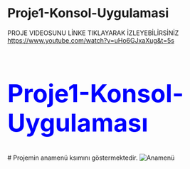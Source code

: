 # Proje1-Konsol-Uygulamasi
PROJE VIDEOSUNU LİNKE TIKLAYARAK İZLEYEBİLİRSİNİZ
https://www.youtube.com/watch?v=uHo6GJxaXug&t=5s
<h1 style ="color: blue; font-Times New Roman;
font-size:55px"> Proje1-Konsol-Uygulaması </h1>
# Projemin anamenü ksımını göstermektedir.
<img src="projeresimleri/1.PNG" alt="Anamenü">
